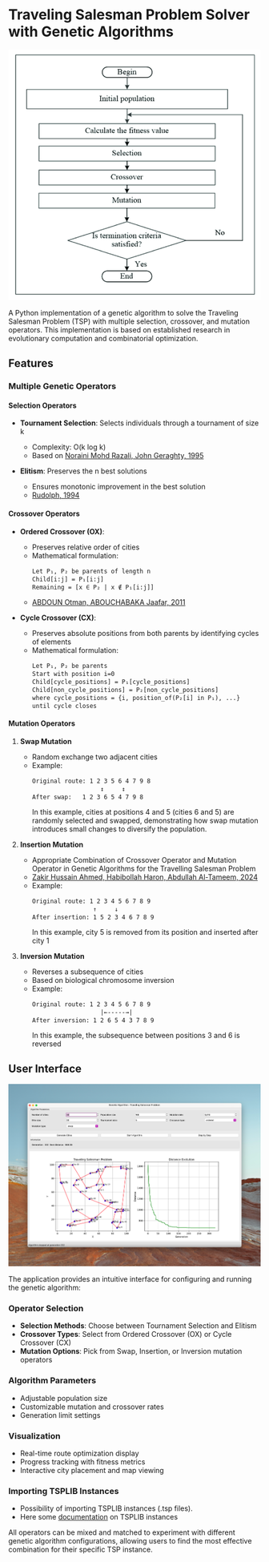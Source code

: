 # Traveling Salesman Problem Solver with Genetic Algorithms

![TSP Solver](illustrations/Flowchart-of-the-standard-genetic-algorithm-GA-33.png)

A Python implementation of a genetic algorithm to solve the Traveling Salesman Problem (TSP) with multiple selection, crossover, and mutation operators. This implementation is based on established research in evolutionary computation and combinatorial optimization.

## Features

### Multiple Genetic Operators

#### Selection Operators
- **Tournament Selection**: Selects individuals through a tournament of size k
  - Complexity: O(k log k)
  - Based on [Noraini Mohd Razali, John Geraghty, 1995](https://www.iaeng.org/publication/WCE2011/WCE2011_pp1134-1139.pdf)

- **Elitism**: Preserves the n best solutions
  - Ensures monotonic improvement in the best solution
  - [Rudolph, 1994](https://doi.org/10.1109/TEVC.1994.4766865)

#### Crossover Operators
- **Ordered Crossover (OX)**:
  - Preserves relative order of cities
  - Mathematical formulation:
    ```
    Let P₁, P₂ be parents of length n
    Child[i:j] = P₁[i:j]
    Remaining = [x ∈ P₂ | x ∉ P₁[i:j]]
    ```
  - [ABDOUN Otman, ABOUCHABAKA Jaafar, 2011](https://arxiv.org/pdf/1203.3097)

- **Cycle Crossover (CX)**:
  - Preserves absolute positions from both parents by identifying cycles of elements
  - Mathematical formulation:
    ```
    Let P₁, P₂ be parents
    Start with position i=0
    Child[cycle_positions] = P₁[cycle_positions]
    Child[non_cycle_positions] = P₂[non_cycle_positions]
    where cycle_positions = {i, position_of(P₂[i] in P₁), ...} until cycle closes
    ```

#### Mutation Operators
1. **Swap Mutation**
   - Random exchange two adjacent cities
   - Example:
     ```
     Original route: 1 2 3 5 6 4 7 9 8
                        ↕     ↕
     After swap:   1 2 3 6 5 4 7 9 8
     ```
     In this example, cities at positions 4 and 5 (cities 6 and 5) are randomly selected and swapped,
     demonstrating how swap mutation introduces small changes to diversify the population.

2. **Insertion Mutation**
   - Appropriate Combination of Crossover Operator and Mutation Operator in Genetic Algorithms for the Travelling Salesman Problem
   - [Zakir Hussain Ahmed, Habibollah Haron, Abdullah Al-Tameem, 2024](https://www.sciencedirect.com/org/science/article/pii/S1546221824002674)
   - Example:
     ```
     Original route: 1 2 3 4 5 6 7 8 9
                      ↑     ↓
     After insertion: 1 5 2 3 4 6 7 8 9
     ```
     In this example, city 5 is removed from its position and inserted after city 1

3. **Inversion Mutation**
   - Reverses a subsequence of cities
   - Based on biological chromosome inversion
   - Example:
     ```
     Original route: 1 2 3 4 5 6 7 8 9
                        |←-----→|
     After inversion: 1 2 6 5 4 3 7 8 9
     ```
     In this example, the subsequence between positions 3 and 6 is reversed


## User Interface

![UI Screenshot](illustrations/UI_1.png)

The application provides an intuitive interface for configuring and running the genetic algorithm:

### Operator Selection
- **Selection Methods**: Choose between Tournament Selection and Elitism
- **Crossover Types**: Select from Ordered Crossover (OX) or Cycle Crossover (CX)
- **Mutation Options**: Pick from Swap, Insertion, or Inversion mutation operators

### Algorithm Parameters
- Adjustable population size
- Customizable mutation and crossover rates
- Generation limit settings

### Visualization
- Real-time route optimization display
- Progress tracking with fitness metrics
- Interactive city placement and map viewing
### Importing TSPLIB Instances
- Possibility of importing TSPLIB instances (.tsp files).
- Here some [documentation](http://comopt.ifi.uni-heidelberg.de/software/TSPLIB95/tsp95.pdf) on TSPLIB instances 

All operators can be mixed and matched to experiment with different genetic algorithm configurations, allowing users to find the most effective combination for their specific TSP instance.